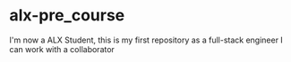 # alx-pre_course
I'm now a ALX Student, this is my first repository as a full-stack engineer
I can work with a collaborator
